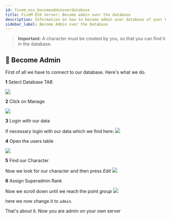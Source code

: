 ```yaml
---
id: fivem_esx_becomeadminoverdatabase
title: FiveM ESX Server: Become admin over the database
description: Information on how to become admin over database of your FiveM server with ESX from ZAP-Hosting - ZAP-Hosting.com documentation
sidebar_label: Become Admin over the Database
---
```


> **Important:** A character must be created by you, so that you can find it in the database.

## 📔 Become Admin

First of all we have to connect to our database.
Here's what we do.

**1** Select Database TAB

![](https://screensaver01.zap-hosting.com/index.php/s/otNqNWHxMcdkpes/preview)

**2** Click on Manage

![](https://screensaver01.zap-hosting.com/index.php/s/s5dy3G4ty4mAmPn/preview)

**3** Login with our data

If necessary login with our data which we find here:
![](https://screensaver01.zap-hosting.com/index.php/s/f574YrdrrfxTt7k/preview)

**4** Open the users table

![](https://screensaver01.zap-hosting.com/index.php/s/n5pmgw9FbosisBF/preview)

**5** Find our Character

Now we look for our character and then press *Edit* 
![](https://screensaver01.zap-hosting.com/index.php/s/CGLK7BboSDKoqcR/preview)

**6** Assign Superadmin Rank

Now we scroll down until we reach the point *group*
![](https://screensaver01.zap-hosting.com/index.php/s/G6Fp9MS9eBBz4fi/preview)

here we now change it to `admin`.

That's about it. Now you are admin on your own server
